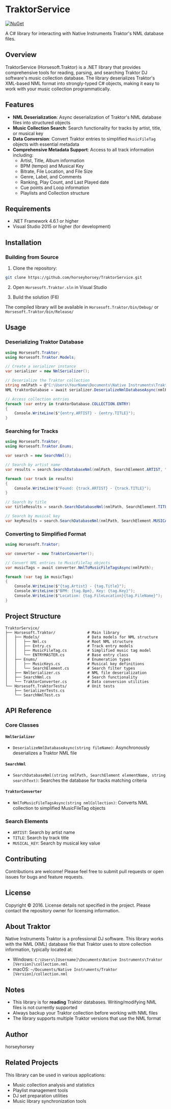 # TraktorService

[![NuGet](https://img.shields.io/nuget/v/Horsesoft.Traktor.svg)](https://www.nuget.org/packages/Horsesoft.Traktor/)

A C# library for interacting with Native Instruments Traktor's NML database files.

## Overview

TraktorService (Horsesoft.Traktor) is a .NET library that provides comprehensive tools for reading, parsing, and searching Traktor DJ software's music collection database. The library deserializes Traktor's XML-based NML format into strongly-typed C# objects, making it easy to work with your music collection programmatically.

## Features

- **NML Deserialization**: Async deserialization of Traktor's NML database files into structured objects
- **Music Collection Search**: Search functionality for tracks by artist, title, or musical key
- **Data Conversion**: Convert Traktor entries to simplified `MusicFileTag` objects with essential metadata
- **Comprehensive Metadata Support**: Access to all track information including:
  - Artist, Title, Album information
  - BPM (tempo) and Musical Key
  - Bitrate, File Location, and File Size
  - Genre, Label, and Comments
  - Ranking, Play Count, and Last Played date
  - Cue points and Loop information
  - Playlists and Collection structure

## Requirements

- .NET Framework 4.6.1 or higher
- Visual Studio 2015 or higher (for development)

## Installation

### Building from Source

1. Clone the repository:
```bash
git clone https://github.com/horseyhorsey/TraktorService.git
```

2. Open `Horsesoft.Traktor.sln` in Visual Studio

3. Build the solution (F6)

The compiled library will be available in `Horsesoft.Traktor/bin/Debug/` or `Horsesoft.Traktor/bin/Release/`

## Usage

### Deserializing Traktor Database

```csharp
using Horsesoft.Traktor;
using Horsesoft.Traktor.Models;

// Create a serializer instance
var serializer = new NmlSerializer();

// Deserialize the Traktor collection
string nmlPath = @"C:\Users\YourName\Documents\Native Instruments\Traktor [Version]\collection.nml";
NML traktorDatabase = await serializer.DeserializeNmlDatabaseAsync(nmlPath);

// Access collection entries
foreach (var entry in traktorDatabase.COLLECTION.ENTRY)
{
    Console.WriteLine($"{entry.ARTIST} - {entry.TITLE}");
}
```

### Searching for Tracks

```csharp
using Horsesoft.Traktor;
using Horsesoft.Traktor.Enums;

var search = new SearchNml();

// Search by artist name
var results = search.SearchDatabaseNml(nmlPath, SearchElement.ARTIST, "Daft Punk");

foreach (var track in results)
{
    Console.WriteLine($"Found: {track.ARTIST} - {track.TITLE}");
}

// Search by title
var titleResults = search.SearchDatabaseNml(nmlPath, SearchElement.TITLE, "One More Time");

// Search by musical key
var keyResults = search.SearchDatabaseNml(nmlPath, SearchElement.MUSICAL_KEY, "1");
```

### Converting to Simplified Format

```csharp
using Horsesoft.Traktor;

var converter = new TraktorConverter();

// Convert NML entries to MusicFileTag objects
var musicTags = await converter.NmlToMusicFileTagsAsync(nmlPath);

foreach (var tag in musicTags)
{
    Console.WriteLine($"{tag.Artist} - {tag.Title}");
    Console.WriteLine($"BPM: {tag.Bpm}, Key: {tag.Key}");
    Console.WriteLine($"Location: {tag.FileLocation}{tag.FileName}");
}
```

## Project Structure

```
TraktorService/
├── Horsesoft.Traktor/              # Main library
│   ├── Models/                     # Data models for NML structure
│   │   ├── Nml.cs                  # Root NML structure
│   │   ├── Entry.cs                # Track entry models
│   │   ├── MusicFileTag.cs         # Simplified music tag model
│   │   └── ENTRYMASTER.cs          # Base entry class
│   ├── Enums/                      # Enumeration types
│   │   ├── MusicKeys.cs            # Musical key definitions
│   │   └── SearchElement.cs        # Search filter types
│   ├── NmlSerializer.cs            # NML file deserialization
│   ├── SearchNml.cs                # Search functionality
│   └── TraktorConverter.cs         # Data conversion utilities
└── Horsesoft.TraktorTests/         # Unit tests
    ├── SerializerTests.cs
    └── SearchNmlTest.cs
```

## API Reference

### Core Classes

#### `NmlSerializer`
- `DeserializeNmlDatabaseAsync(string fileName)`: Asynchronously deserializes a Traktor NML file

#### `SearchNml`
- `SearchDatabaseNml(string nmlPath, SearchElement elementName, string searchText)`: Searches the database for tracks matching criteria

#### `TraktorConverter`
- `NmlToMusicFileTagsAsync(string nmlCollection)`: Converts NML collection to simplified MusicFileTag objects

### Search Elements
- `ARTIST`: Search by artist name
- `TITLE`: Search by track title
- `MUSICAL_KEY`: Search by musical key value

## Contributing

Contributions are welcome! Please feel free to submit pull requests or open issues for bugs and feature requests.

## License

Copyright © 2016. License details not specified in the project. Please contact the repository owner for licensing information.

## About Traktor

Native Instruments Traktor is a professional DJ software. This library works with the NML (XML) database file that Traktor uses to store collection information, typically located at:
- Windows: `C:\Users\[Username]\Documents\Native Instruments\Traktor [Version]\collection.nml`
- macOS: `~/Documents/Native Instruments/Traktor [Version]/collection.nml`

## Notes

- This library is for **reading** Traktor databases. Writing/modifying NML files is not currently supported
- Always backup your Traktor collection before working with NML files
- The library supports multiple Traktor versions that use the NML format

## Author

horseyhorsey

## Related Projects

This library can be used in various applications:
- Music collection analysis and statistics
- Playlist management tools
- DJ set preparation utilities
- Music library synchronization tools
